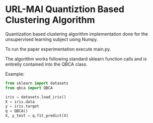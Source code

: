 # URL-MAI Quantiztion Based Clustering Algorithm
Quantization based clustering algorithm implementation done for the unsupervised learning subject using Numpy.

To run the paper experimentation execute main.py.

The algorithm works following standard sklearn function calls and is entirelly contained into the QBCA class.

Example:
```python
from sklearn import datasets
from qbca import QBCA

iris = datasets.load_iris()
X = iris.data
y = iris.target
q = QBCA()
X, y_test = q.fit_predict(X)

```
